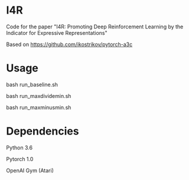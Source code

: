 # I4R
Code for the paper "I4R: Promoting Deep Reinforcement Learning by the Indicator for Expressive Representations"

Based on https://github.com/ikostrikov/pytorch-a3c

# Usage

bash run_baseline.sh

bash run_maxdividemin.sh

bash run_maxminusmin.sh

# Dependencies

Python 3.6

Pytorch 1.0

OpenAI Gym (Atari)
